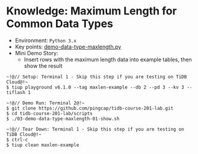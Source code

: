# Knowledge: Maximum Length for Common Data Types
+ Environment: `Python 3.x`
+ Key points:
[demo-data-type-maxlength.py](https://github.com/pingcap/tidb-course-201-lab/blob/master/scripts/demo-data-type-maxlength.py)
+ Mini Demo Story:
  + Insert rows with the maximum length data into example tables, then show the result
```
~!@// Setup: Terminal 1 - Skip this step if you are testing on TiDB Cloud@!~
$ tiup playground v6.1.0 --tag maxlen-example --db 2 --pd 3 --kv 3 --tiflash 1

~!@// Demo Run: Terminal 2@!~
$ git clone https://github.com/pingcap/tidb-course-201-lab.git
$ cd tidb-course-201-lab/scripts
$ ./03-demo-data-type-maxlength-01-show.sh

~!@// Tear Down: Terminal 1 - Skip this step if you are testing on TiDB Cloud@!~
$ ctrl-c
$ tiup clean maxlen-example
```